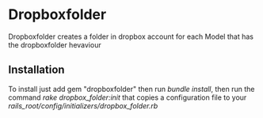 # Dropboxfolder
Dropboxfolder creates a folder in dropbox account for each Model that has the dropboxfolder hevaviour

## Installation
To install just add
    gem "dropboxfolder"
then run _bundle install_, then run the command _rake dropbox_folder:init_ that copies a configuration file
to your *rails_root/config/initializers/dropbox_folder.rb*

